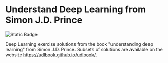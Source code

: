 # Understand Deep Learning from Simon J.D. Prince

<p align="left">
  <img alt="Static Badge" src="https://hits.dwyl.com/danielmrrk/deep-learning-book-sj.svg?style=flat-square">
</p>

Deep Learning exercise solutions from the book "understanding deep learning" from Simon J.D. Prince.
Subsets of solutions are available on the website <a href=https://udlbook.github.io/udlbook/>https://udlbook.github.io/udlbook/</a>.
